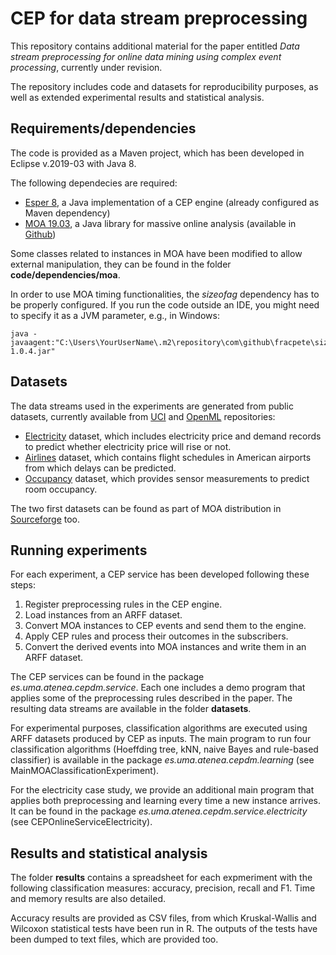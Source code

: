 # CEP for data stream preprocessing

This repository contains additional material for the paper entitled _Data stream preprocessing for online data mining using complex event processing_, currently under revision.

The repository includes code and datasets for reproducibility purposes, as well as extended experimental results and statistical analysis.

## Requirements/dependencies

The code is provided as a Maven project, which has been developed in Eclipse v.2019-03 with Java 8.

The following dependecies are required:

* [Esper 8](http://www.espertech.com/esper/), a Java implementation of a CEP engine (already configured as Maven dependency)
* [MOA 19.03](https://moa.cms.waikato.ac.nz/), a Java library for massive online analysis (available in [Github](https://github.com/waikato/moa))

Some classes related to instances in MOA have been modified to allow external manipulation, they can be found in the folder **code/dependencies/moa**. 

In order to use MOA timing functionalities, the _sizeofag_ dependency has to be properly configured. If you run the code outside an IDE, you might need to specify it as a JVM parameter, e.g., in Windows:

```
java -javaagent:"C:\Users\YourUserName\.m2\repository\com\github\fracpete\sizeofag\1.0.4\sizeofag-1.0.4.jar"
```

## Datasets

The data streams used in the experiments are generated from public datasets, currently available from [UCI](https://archive.ics.uci.edu/ml/datasets.php) and [OpenML](https://openml.org/) repositories:

* [Electricity](https://www.openml.org/d/151) dataset, which includes electricity price and demand records to predict whether electricity price will rise or not.
* [Airlines](https://www.openml.org/d/1169) dataset, which contains flight schedules in American airports from which delays can be predicted.
* [Occupancy](https://archive.ics.uci.edu/ml/datasets/Occupancy+Detection+) dataset, which provides sensor measurements to predict room occupancy.

The two first datasets can be found as part of MOA distribution in [Sourceforge](https://sourceforge.net/projects/moa-datastream/files/Datasets/Classification/) too.

## Running experiments

For each experiment, a CEP service has been developed following these steps:

1. Register preprocessing rules in the CEP engine.
2. Load instances from an ARFF dataset.
3. Convert MOA instances to CEP events and send them to the engine.
4. Apply CEP rules and process their outcomes in the subscribers.
5. Convert the derived events into MOA instances and write them in an ARFF dataset.

The CEP services can be found in the package _es.uma.atenea.cepdm.service_. Each one includes a demo program that applies some of the preprocessing rules described in the paper. The resulting data streams are available in the folder **datasets**.

For experimental purposes, classification algorithms are executed using ARFF datasets produced by CEP as inputs. The main program to run four classification algorithms (Hoeffding tree, kNN, naive Bayes and rule-based classifier) is available in the package _es.uma.atenea.cepdm.learning_ (see MainMOAClassificationExperiment). 

For the electricity case study, we provide an additional main program that applies both preprocessing and learning every time a new instance arrives. It can be found in the package _es.uma.atenea.cepdm.service.electricity_ (see CEPOnlineServiceElectricity).

## Results and statistical analysis

The folder **results** contains a spreadsheet for each expmeriment with the following classification measures: accuracy, precision, recall and F1. Time and memory results are also detailed.

Accuracy results are provided as CSV files, from which Kruskal-Wallis and Wilcoxon statistical tests have been run in R. The outputs of the tests have been dumped to text files, which are provided too.